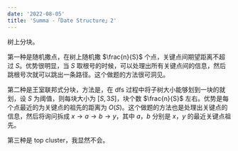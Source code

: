 ```yaml
---
date: '2022-08-05'
title: 'Summa -「Date Structure」2'
---
```


树上分块。

第一种是随机撒点，在树上随机撒 $\frac{n}{S}$ 个点，关键点间期望距离不超过 $S$。优势很明显，当 $S$ 取根号的时候，可以处理出所有关键点间的信息，然后跳根号次就可以跳出一条路径。这个做题的方法很可洞见。

第二种是王室联邦式分块，方法是，在 dfs 过程中将子树大小能够划到一块的就划，设 $S$ 为阈值，则每块大小为 $[S, 3S]$，块个数 $\frac{n}{S}$ 左右。优势是每个点最近的为关键点的祖先的距离为 $O(S)$。这个做题的方法也是处理出关键点的信息，然后将询问拆成 $x \rightarrow a \rightarrow b \rightarrow y$，其中 $a$，$b$ 分别是 $x$，$y$ 的最近关键点祖先。

第三种是 top cluster，我显然不会。